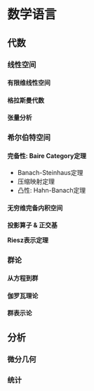 # 数学语言

## 代数

### 线性空间

#### 有限维线性空间

#### 格拉斯曼代数

#### 张量分析

### 希尔伯特空间

#### 完备性: Baire Category定理

* Banach-Steinhaus定理
* 压缩映射定理
* 凸性: Hahn-Banach定理

#### 无穷维完备内积空间

**投影算子 & 正交基**

**Riesz表示定理**

### 群论

#### 从方程到群

#### 伽罗瓦理论

#### 群表示论

## 分析

### 微分几何

### 统计
